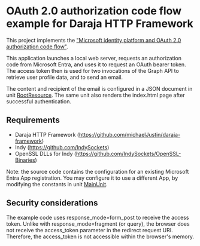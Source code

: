 # OAuth 2.0 authorization code flow example for Daraja HTTP Framework

This project implements the ["Microsoft identity platform and OAuth 2.0 authorization code flow"](https://learn.microsoft.com/en-us/entra/identity-platform/v2-oauth2-auth-code-flow).

This application launches a local web server, requests an authorization code from Microsoft Entra, and uses it to request an OAuth bearer token. The access token then is used for two invocations of the Graph API to retrieve user profile data, and to send an email.

The content and recipient of the email is configured in a JSON document in unit [RootResource](RootResource.pas). The same unit also renders the index.html page after successful authentication.

## Requirements
* Daraja HTTP Framework (https://github.com/michaelJustin/daraja-framework)
* Indy (https://github.com/IndySockets)
* OpenSSL DLLs for Indy (https://github.com/IndySockets/OpenSSL-Binaries)

Note: the source code contains the configuration for an existing Microsoft Entra App registration. 
You may configure it to use a different App, by modifying the constants in unit [MainUnit](MainUnit.pas).

## Security considerations
The example code uses response_mode=form_post to receive the access token. Unlike with response_mode=fragment (or query), the browser does not receive the access_token parameter in the redirect request URI. Therefore, the access_token is not accessible within the browser's memory.

